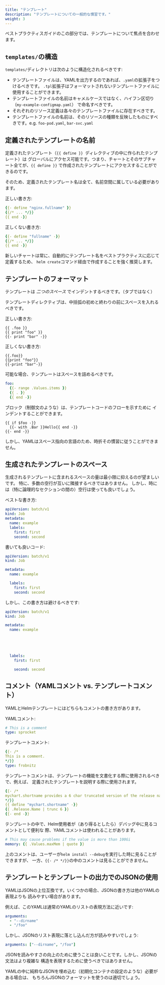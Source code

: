 ```yaml
---
title: "テンプレート"
description: "テンプレートについての一般的な慣習です。"
weight: 3
---
```


ベストプラクティスガイドのこの部分では、テンプレートについて焦点を合わせます。

## `templates/`の構造

`templates/`ディレクトリは次のように構造化されるべきです:

- テンプレートファイルは、YAMLを出力するのであれば、`.yaml`の拡張子をつけるべきです。
  `.tpl`拡張子はフォーマットされないテンプレートファイルに使用することができます。
- テンプレートファイルの名前はキャメルケースではなく、ハイフン区切り（`my-example-configmap.yaml`）
  で命名すべきです。
- それぞれのリソース定義は各々のテンプレートファイルに存在すべきです。
- テンプレートファイルの名前は、そのリソースの種類を反映したものにすべきです。e.g.
  `foo-pod.yaml`, `bar-svc.yaml`

## 定義されたテンプレートの名前

定義されたテンプレート（`{{ define }} `ディレクティブの中に作られたテンプレート）は
グローバルにアクセス可能です。つまり、チャートとそのサブチャート全てが、`{{ define }}`
で作成されたテンプレートにアクセスすることができるのです。

そのため、定義されたテンプレート名は全て、名前空間に属している必要があります。

正しい書き方:

```yaml
{{- define "nginx.fullname" }}
{{/* ... */}}
{{ end -}}
```

正しくない書き方:

```yaml
{{- define "fullname" -}}
{{/* ... */}}
{{ end -}}
```
新しいチャートは常に、自動的にテンプレート名をベストプラクティスに応じて定義するため、
`helm create`コマンド経由で作成することを強く推奨します。

## テンプレートのフォーマット

テンプレートは _二つのスペース_ でインデントするべきです。（タブではなく）

テンプレートディレクティブは、中括弧の初めと終わりの前にスペースを入れるべきです。

正しい書き方:
```
{{ .foo }}
{{ print "foo" }}
{{- print "bar" -}}
```

正しくない書き方:
```
{{.foo}}
{{print "foo"}}
{{-print "bar"-}}
```

可能な場合、テンプレートはスペースを詰めるべきです。

```yaml
foo:
  {{- range .Values.items }}
  {{ . }}
  {{ end -}}
```

ブロック（制御文のような）は、テンプレートコードのフローを示すために
インデントすることができます。

```
{{ if $foo -}}
  {{- with .Bar }}Hello{{ end -}}
{{- end -}}
```

しかし、YAMLはスペース指向の言語のため、時折その慣習に従うことができません。

## 生成されたテンプレートのスペース

生成されるテンプレートに含まれるスペースの量は最小限に抑えるのが望ましいです。
特に、多数の空行が互いに隣接するべきではありません。
しかし、時には（特に論理的なセクションの間の）空行は使っても良いでしょう。

ベストな書き方:

```yaml
apiVersion: batch/v1
kind: Job
metadata:
  name: example
  labels:
    first: first
    second: second
```

書いても良いコード:

```yaml
apiVersion: batch/v1
kind: Job

metadata:
  name: example

  labels:
    first: first
    second: second

```

しかし、この書き方は避けるべきです:

```yaml
apiVersion: batch/v1
kind: Job

metadata:
  name: example





  labels:
    first: first

    second: second

```

## コメント（YAMLコメント vs. テンプレートコメント）

YAMLとHelmテンプレートにはどちらもコメントの書き方があります。

YAMLコメント:
```yaml
# This is a comment
type: sprocket
```

テンプレートコメント:
```yaml
{{- /*
This is a comment.
*/}}
type: frobnitz
```

テンプレートコメントは、テンプレートの機能を文書化する際に使用されるべきで、例えば、
定義されたテンプレートを説明する際に使用されます。

```yaml
{{- /*
mychart.shortname provides a 6 char truncated version of the release name.
*/}}
{{ define "mychart.shortname" -}}
{{ .Release.Name | trunc 6 }}
{{- end -}}

```

テンプレートの中で、Helm使用者が（あり得るとしたら）デバッグ中に見るコメントとして便利な
際、YAMLコメントは使われることがあります。

```yaml
# This may cause problems if the value is more than 100Gi
memory: {{ .Values.maxMem | quote }}
```

上のコメントは、ユーザーが`helm install --debug`を実行した時に見ることができますが、
一方、`{{- /* */}}`の中のコメントは見ることができません。

## テンプレートとテンプレートの出力でのJSONの使用

YAMLはJSONの上位互換です。いくつかの場合、JSONの書き方は他のYAMLの表現よりも
読みやすい場合があります。

例えば、このYAMLは通常のYAMLのリストの表現方法に近いです:

```yaml
arguments:
  - "--dirname"
  - "/foo"
```

しかし、JSONのリスト表現に落とし込んだ方が読みやすいでしょう:

```yaml
arguments: ["--dirname", "/foo"]
```

JSONを読みやすさの向上のために使うことは良いことです。しかし、JSONの文法はより複雑な
構造を表現するために使うべきではありません。

YAMLの中に純粋なJSONを埋め込む（初期化コンテナの設定のような）必要がある場合は、
もちろんJSONのフォーマットを使うのは適切でしょう。
